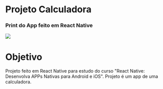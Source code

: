 # Projeto Calculadora

### Print do App feito em React Native
![](https://github.com/luccasmesquita/reactNative-alculadora/blob/master/calc.jpg)

# Objetivo
Projeto feito em React Native para estudo do curso "React Native: Desenvolva APPs Nativas para Android e iOS". Projeto é um app de uma calculadora.

